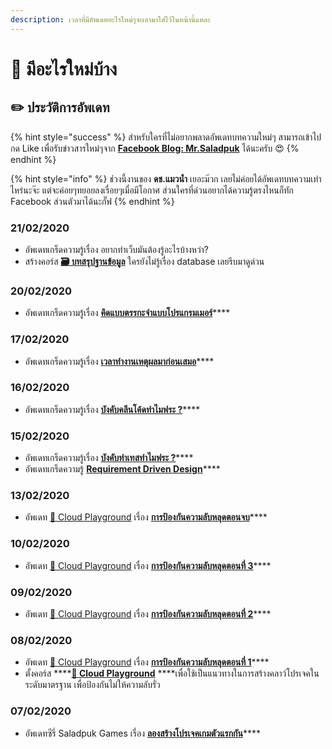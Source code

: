 ```yaml
---
description: เวลาที่มีอัพเดทอะไรใหม่ๆจะเอามาใส่ไว้ในหน้านี้แหละ
---
```


# 📰 มีอะไรใหม่บ้าง

## ✏️ ประวัติการอัพเดท

{% hint style="success" %}
สำหรับใครที่ไม่อยากพลาดอัพเดทบทความใหม่ๆ สามารถเข้าไปกด Like เพื่อรับข่าวสารใหม่ๆจาก [**Facebook Blog: Mr.Saladpuk**](https://www.facebook.com/mr.saladpuk) ได้นะครับ 😍
{% endhint %}

{% hint style="info" %}
ช่วงนี้งานของ **ดช.แมวน้ำ** เยอะม๊วก เลยไม่ค่อยได้อัพเดทบทความเท่าไหร่นะจ๊ะ แต่จะค่อยๆทยอยลงเรื่อยๆเมื่อมีโอกาศ ส่วนใครที่ด่วนอยากได้ความรู้ตรงไหนก็ทัก Facebook ส่วนตัวมาได้นะกั๊ฟ
{% endhint %}

### 21/02/2020

* อัพเดทเกร็ดความรู้เรื่อง อยากทำเว็บมันต้องรู้อะไรบ้างหว่า?
* สร้างคอร์ส [**🗃️ บทสรุปฐานข้อมูล**](https://www.saladpuk.com/beginner-1/database-design) ใครยังไม่รู้เรื่อง database เลยรีบมาดูด่วน

### 20/02/2020

* อัพเดทเกร็ดความรู้เรื่อง [**คิดแบบตรรกะจำแบบโปรแกรมเมอร์**](https://www.saladpuk.com/v/tips/logic-thinker)\*\*\*\*

### 17/02/2020

* อัพเดทเกร็ดความรู้เรื่อง [**เวลาทำงานเหตุผลมาก่อนเสมอ**](https://www.saladpuk.com/v/tips/gap)\*\*\*\*

### 16/02/2020

* อัพเดทเกร็ดความรู้เรื่อง [**บังคับคลีนโค้ดทำไมฟระ ?**](https://www.saladpuk.com/v/tips/clean-code)\*\*\*\*

### 15/02/2020

* อัพเดทเกร็ดความรู้เรื่อง [**บังคับทำเทสทำไมฟระ ?**](https://www.saladpuk.com/v/tips/y-test-first)\*\*\*\*
* อัพเดทเกร็ดความรู้ [**Requirement Driven Design**](https://www.saladpuk.com/v/tips/requirement-driven-design)\*\*\*\*

### 13/02/2020

* อัพเดท [🤠 Cloud Playground](https://www.saladpuk.com/cloud/cloud-playground) เรื่อง [**การป้องกันความลับหลุดตอนจบ**](https://www.saladpuk.com/cloud/cloud-playground/app-config-04)\*\*\*\*

### 10/02/2020

* อัพเดท [🤠 Cloud Playground](https://www.saladpuk.com/cloud/cloud-playground) เรื่อง [**การป้องกันความลับหลุดตอนที่ 3**](https://www.saladpuk.com/cloud/cloud-playground/app-config-03)\*\*\*\*

### 09/02/2020

* อัพเดท [🤠 Cloud Playground](https://www.saladpuk.com/cloud/cloud-playground) เรื่อง [**การป้องกันความลับหลุดตอนที่ 2**](https://www.saladpuk.com/cloud/cloud-playground/app-config-02)\*\*\*\*

### 08/02/2020

* อัพเดท [🤠 Cloud Playground](https://www.saladpuk.com/cloud/cloud-playground) เรื่อง [**การป้องกันความลับหลุดตอนที่ 1**](https://www.saladpuk.com/cloud/cloud-playground/app-config-01)\*\*\*\*
* ตั้งคอร์ส ****[**🤠 Cloud Playground**](https://www.saladpuk.com/cloud/cloud-playground) ****เพื่อใช้เป็นแนวทางในการสร้างคลาว์โปรเจคในระดับมาตรฐาน เพื่อป้องกันไม่ให้ความลับรั่ว

### 07/02/2020

* อัพเดทซีรี่ Saladpuk Games เรื่อง [**ลองสร้างโปรเจคเกมตัวแรกกัน**](https://www.saladpuk.com/v/games/beginner/create-new-project)\*\*\*\*

